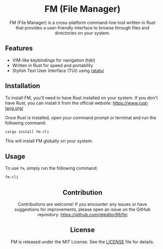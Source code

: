 <div align="center">

# FM (File Manager)

FM (File Manager) is a cross-platform command-line tool written in Rust that provides a user-friendly interface to browse through files and directories on your system.

<div align="left">

## Features

- VIM-like keybindings for navigation (hjkl)
- Written in Rust for speed and portability
- Stylish Text User Interface (TUI) using [ratatui](https://github.com/ratatui-org/ratatui)

## Installation

To install FM, you'll need to have Rust installed on your system. If you don't have Rust, you can install it from the official website: https://www.rust-lang.org/

Once Rust is installed, open your command prompt or terminal and run the following command:

```bash
cargo install fm-cli
```

This will install FM globally on your system.

## Usage

To use `fm`, simply run the following command:

```bash
fm-cli
```

<div align="center">

## Contribution

Contributions are welcome! If you encounter any issues or have suggestions for improvements, please open an issue on the GitHub repository: https://github.com/gteditor99/fm

## License

FM is released under the MIT License. See the [LICENSE](LICENSE) file for details.

